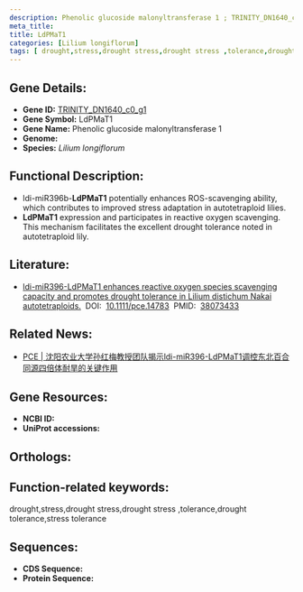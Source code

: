 ```yaml
---
description: Phenolic glucoside malonyltransferase 1 ; TRINITY_DN1640_c0_g1 ; Lilium longiflorum
meta_title:
title: LdPMaT1
categories: [Lilium longiflorum]
tags: [ drought,stress,drought stress,drought stress ,tolerance,drought tolerance,stress tolerance ]
---
```


## Gene Details:
- **Gene ID:**	[TRINITY_DN1640_c0_g1]()
- **Gene Symbol:** LdPMaT1
- **Gene Name:** Phenolic glucoside malonyltransferase 1
- **Genome:** []()
- **Species:** *Lilium longiflorum*

## Functional Description:
   - ldi-miR396b-**LdPMaT1** potentially enhances ROS-scavenging ability, which contributes to improved stress adaptation in autotetraploid lilies.
   - **LdPMaT1** expression and participates in reactive oxygen scavenging. This mechanism facilitates the excellent drought tolerance noted in autotetraploid lily.

## Literature:
   - [ldi-miR396-LdPMaT1 enhances reactive oxygen species scavenging capacity and promotes drought tolerance in Lilium distichum Nakai autotetraploids.]( https://onlinelibrary.wiley.com/doi/10.1111/pce.14783)&nbsp;&nbsp;DOI:&nbsp;&nbsp;[10.1111/pce.14783](https://onlinelibrary.wiley.com/doi/10.1111/pce.14783)&nbsp;&nbsp;PMID:&nbsp;&nbsp;[38073433](https://pubmed.ncbi.nlm.nih.gov/38073433/)

## Related News:
   - [PCE | 沈阳农业大学孙红梅教授团队揭示ldi-miR396-LdPMaT1调控东北百合同源四倍体耐旱的关键作用](https://mp.weixin.qq.com/s?__biz=Mzg3MDEwNDEyMg==&mid=2247560968&idx=5&sn=e68c4780b6a80d0b24971bfa43c6cb4c&chksm=cf06a38db30ef3b84708c169858c341f413bc3ce84bbf5fbfc429ea7d0d0ccf96705c22421df&scene=27#wechat_redirect)

## Gene Resources:
- **NCBI ID:** [](https://www.ncbi.nlm.nih.gov/gene/?term=)
- **UniProt accessions:** [](https://www.uniprot.org/uniprotkb//entry)

## Orthologs:


## Function-related keywords:
drought,stress,drought stress,drought stress ,tolerance,drought tolerance,stress tolerance

## Sequences:
- **CDS Sequence:**
- **Protein Sequence:**
